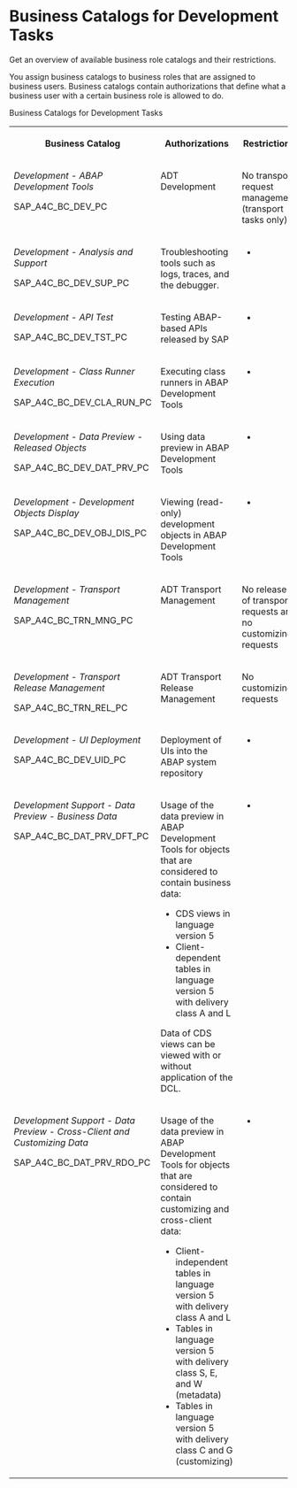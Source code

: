 <!-- loioa9f42789fd5743edbf1de20d6c571cb2 -->

# Business Catalogs for Development Tasks

Get an overview of available business role catalogs and their restrictions.



You assign business catalogs to business roles that are assigned to business users. Business catalogs contain authorizations that define what a business user with a certain business role is allowed to do.

<a name="loioa9f42789fd5743edbf1de20d6c571cb2__table_igc_jnw_dw"/>Business Catalogs for Development Tasks


<table>
<tr>
<th valign="top">

Business Catalog



</th>
<th valign="top">

Authorizations



</th>
<th valign="top">

Restrictions



</th>
</tr>
<tr>
<td valign="top">

*Development - ABAP Development Tools*

SAP\_A4C\_BC\_DEV\_PC



</td>
<td valign="top">

ADT Development



</td>
<td valign="top">

No transport request management \(transport tasks only\)



</td>
</tr>
<tr>
<td valign="top">

*Development - Analysis and Support*

SAP\_A4C\_BC\_DEV\_SUP\_PC



</td>
<td valign="top">

Troubleshooting tools such as logs, traces, and the debugger.



</td>
<td valign="top">

-



</td>
</tr>
<tr>
<td valign="top">

*Development - API Test*

SAP\_A4C\_BC\_DEV\_TST\_PC



</td>
<td valign="top">

Testing ABAP-based APIs released by SAP



</td>
<td valign="top">

-



</td>
</tr>
<tr>
<td valign="top">

*Development - Class Runner Execution*

SAP\_A4C\_BC\_DEV\_CLA\_RUN\_PC



</td>
<td valign="top">

Executing class runners in ABAP Development Tools



</td>
<td valign="top">

-



</td>
</tr>
<tr>
<td valign="top">

*Development - Data Preview - Released Objects*

SAP\_A4C\_BC\_DEV\_DAT\_PRV\_PC



</td>
<td valign="top">

Using data preview in ABAP Development Tools



</td>
<td valign="top">

-



</td>
</tr>
<tr>
<td valign="top">

*Development - Development Objects Display*

SAP\_A4C\_BC\_DEV\_OBJ\_DIS\_PC



</td>
<td valign="top">

Viewing \(read-only\) development objects in ABAP Development Tools



</td>
<td valign="top">

-



</td>
</tr>
<tr>
<td valign="top">

*Development - Transport Management*

SAP\_A4C\_BC\_TRN\_MNG\_PC



</td>
<td valign="top">

ADT Transport Management



</td>
<td valign="top">

No release of transport requests and no customizing requests



</td>
</tr>
<tr>
<td valign="top">

*Development - Transport Release Management*

SAP\_A4C\_BC\_TRN\_REL\_PC



</td>
<td valign="top">

ADT Transport Release Management



</td>
<td valign="top">

No customizing requests



</td>
</tr>
<tr>
<td valign="top">

*Development - UI Deployment*

SAP\_A4C\_BC\_DEV\_UID\_PC



</td>
<td valign="top">

Deployment of UIs into the ABAP system repository



</td>
<td valign="top">

-



</td>
</tr>
<tr>
<td valign="top">

*Development Support - Data Preview - Business Data*

SAP\_A4C\_BC\_DAT\_PRV\_DFT\_PC



</td>
<td valign="top">

Usage of the data preview in ABAP Development Tools for objects that are considered to contain business data:

-   CDS views in language version 5
-   Client-dependent tables in language version 5 with delivery class A and L

Data of CDS views can be viewed with or without application of the DCL.



</td>
<td valign="top">

-



</td>
</tr>
<tr>
<td valign="top">

*Development Support - Data Preview - Cross-Client and Customizing Data*

SAP\_A4C\_BC\_DAT\_PRV\_RDO\_PC



</td>
<td valign="top">

Usage of the data preview in ABAP Development Tools for objects that are considered to contain customizing and cross-client data:

-   Client-independent tables in language version 5 with delivery class A and L
-   Tables in language version 5 with delivery class S, E, and W \(metadata\)
-   Tables in language version 5 with delivery class C and G \(customizing\)



</td>
<td valign="top">

-



</td>
</tr>
</table>

